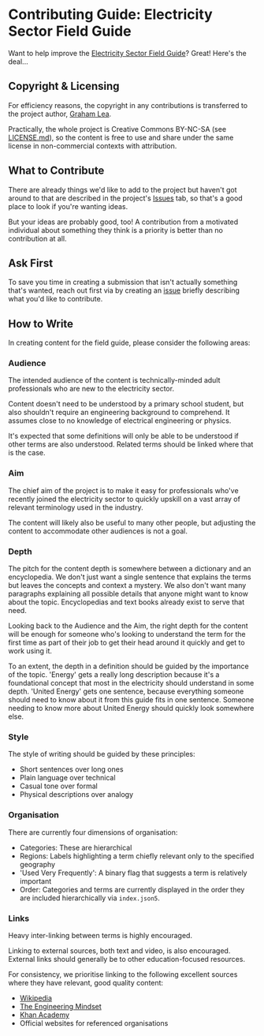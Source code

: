 # Contributing Guide: Electricity Sector Field Guide

Want to help improve the 
[Electricity Sector Field Guide](https://grahamlea.github.io/Electricity-Sector-Field-Guide/)?
Great!
Here's the deal...


## Copyright & Licensing

For efficiency reasons, the copyright in any contributions is transferred to the project author,
[Graham Lea](https://github.com/GrahamLea).

Practically, the whole project is Creative Commons BY-NC-SA (see [LICENSE.md](LICENSE.md)),
so the content is free to use and share under the same license in non-commercial contexts 
with attribution.


## What to Contribute

There are already things we'd like to add to the project but haven't got around to that are 
described in the project's
[Issues](https://github.com/GrahamLea/Electricity-Sector-Field-Guide/issues)
tab, so that's a good place to look if you're wanting ideas.

But your ideas are probably good, too!
A contribution from a motivated individual about something they think is a priority is 
better than no contribution at all.


## Ask First

To save you time in creating a submission that isn't actually something that's wanted, 
reach out first via by creating an 
[issue](https://github.com/GrahamLea/Electricity-Sector-Field-Guide/issues) 
briefly describing what you'd like to contribute.


## How to Write

In creating content for the field guide, please consider the following areas:


### Audience

The intended audience of the content is technically-minded adult professionals who are 
new to the electricity sector.

Content doesn't need to be understood by a primary school student, 
but also shouldn't require an engineering background to comprehend.
It assumes close to no knowledge of electrical engineering or physics.

It's expected that some definitions will only be able to be understood if other terms are
also understood. Related terms should be linked where that is the case.


### Aim

The chief aim of the project is to make it easy for professionals who've recently joined 
the electricity sector to quickly upskill on a vast array of relevant terminology used
in the industry.

The content will likely also be useful to many other people, 
but adjusting the content to accommodate other audiences is not a goal.


### Depth

The pitch for the content depth is somewhere between a dictionary and an encyclopedia.
We don't just want a single sentence that explains the terms but leaves the concepts and 
context a mystery.
We also don't want many paragraphs explaining all possible details that anyone might 
want to know about the topic.
Encyclopedias and text books already exist to serve that need. 

Looking back to the Audience and the Aim, the right depth for the content will be enough
for someone who's looking to understand the term for the first time as part of their job 
to get their head around it quickly and get to work using it.

To an extent, the depth in a definition should be guided by the importance of the topic.
'Energy' gets a really long description because it's a foundational concept that most in
the electricity should understand in some depth.
'United Energy' gets one sentence, because everything someone should need to know about it
from this guide fits in one sentence.
Someone needing to know more about United Energy should quickly look somewhere else.


### Style

The style of writing should be guided by these principles:
* Short sentences over long ones
* Plain language over technical
* Casual tone over formal
* Physical descriptions over analogy


### Organisation

There are currently four dimensions of organisation:
* Categories: These are hierarchical
* Regions: Labels highlighting a term chiefly relevant only to the specified geography
* 'Used Very Frequently': A binary flag that suggests a term is relatively important
* Order: Categories and terms are currently displayed in the order they are included 
  hierarchically via `index.json5`. 


### Links

Heavy inter-linking between terms is highly encouraged.

Linking to external sources, both text and video, is also encouraged.
External links should generally be to other education-focused resources.

For consistency, we prioritise linking to the following excellent sources where they have relevant, good quality content:
* [Wikipedia](https://en.wikipedia.org/wiki/Main_Page)
* [The Engineering Mindset](https://www.youtube.com/c/Theengineeringmindset)
* [Khan Academy](https://www.khanacademy.org)
* Official websites for referenced organisations
